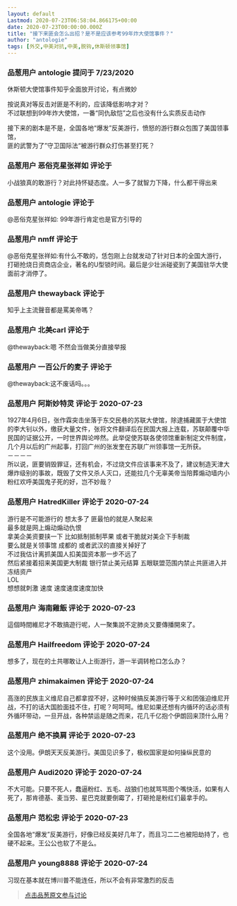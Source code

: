 ```yaml
---
layout: default
Lastmod: 2020-07-23T06:58:04.866175+00:00
date: 2020-07-23T00:00:00.000Z
title: "接下来匪会怎么出招？是不是应该参考99年炸大使馆事件？"
author: "antologie"
tags: [外交,中美对抗,中美,脱钩,休斯顿领事馆]
---
```



### 品葱用户 **antologie** 提问于 7/23/2020
    
休斯顿大使馆事件知乎全面放开讨论，有点微妙  
  
按说真对等反击对匪是不利的，应该降低影响才对？  
不过联想到99年炸大使馆，一番“同仇敌恺”之后也没有什么实质反击动作  
  
接下来的剧本是不是，全国各地“爆发”反美游行，愤怒的游行群众包围了美国领事馆，  
匪的武警为了”守卫国际法“被游行群众打伤甚至打死？
    
                

### 品葱用户 **恶俗克星张祥如** 评论于 
        
小战狼真的敢游行？对此持怀疑态度。人一多了就智力下降，什么都干得出来
        
                

### 品葱用户 **antologie** 评论于 
        
@恶俗克星张祥如: 99年游行肯定也是官方引导的
        
                

### 品葱用户 **nmff** 评论于 
        
@恶俗克星张祥如:有什么不敢的，恁包刚上台就发动了针对日本的全国大游行，打砸抢烧日资商店企业，著名的U型锁时间。最后是少壮派碰瓷到了美国驻华大使面前才消停了。
        
                

### 品葱用户 **thewayback** 评论于 
        
知乎上主流聲音都是罵美帝嗎？
        
                

### 品葱用户 **北美carl** 评论于 
        
@thewayback:嗯 不然会当做美分直接举报
        
                

### 品葱用户 **一百公斤的麦子** 评论于 
        
@thewayback:这不废话吗。。。
        
                

### 品葱用户 **阿斯妙特灵** 评论于 2020-07-23
        
1927年4月6日，张作霖突击坐落于东交民巷的苏联大使馆，除逮捕藏匿于大使馆的李大钊以外，缴获大量文件，张将文件翻译后在民国大报上连载，苏联颠覆中华民国的证据公开，一时世界舆论哗然。此举促使苏联各使领馆重新制定文件制度，几个月以后的广州起事，打回广州的张发奎在苏联广州领事馆一无所获。  
－－－－  
所以说，匪要销毁罪证，还有机会，不过烧文件应该事来不及了，建议制造天津大爆炸级别的事故，既毁了文件又杀人灭口，还能拉几个无辜美帝当陪葬煽动墙内小粉红欢呼美国鬼子死的好，岂不妙哉？
        
                

### 品葱用户 **HatredKiller** 评论于 2020-07-24
        
游行是不可能游行的 想太多了 匪最怕的就是人聚起来  
最多就是网上煽动煽动仇恨  
拿美企美资要挟一下 比如抵制抵制苹果 或者干脆就对美企下手制裁  
要么就是关领事馆 成都的 或者武汉的直接关掉好了  
不过我估计离抓美国人扣美国资本那一步不远了  
然后紧接着招来美国更大制裁 银行禁止美元结算 五眼联盟范围内禁止共匪进入并冻结资产  
LOL  
想想就刺激 速度 速度速度速度加快
        
                

### 品葱用户 **海南雞飯** 评论于 2020-07-23
        
這個時間維尼才不敢搞遊行呢，人一聚集說不定肺炎又要傳播開來了。
        
                

### 品葱用户 **Hailfreedom** 评论于 2020-07-24
        
想多了，现在的土共哪敢让人上街游行，游一半调转枪口怎么办？
        
                

### 品葱用户 **zhimakaimen** 评论于 2020-07-24
        
高涨的民族主义维尼自己都拿捏不好，这种时候搞反美游行等于义和团强迫维尼开战，不打的话大国脸面挂不住，打呢？呵呵呵。维尼如果还想有内循环的话必须有外循环带动，一旦开战，各种禁运是随之而来，花几千亿抱个伊朗回来顶什么用？
        
                

### 品葱用户 **绝不换肩** 评论于 2020-07-23
        
这个没用。伊朗天天反美游行。美国见识多了，极权国家是如何操纵民意的
        
                

### 品葱用户 **Audi2020** 评论于 2020-07-24
        
不大可能。只要不死人，蠢逼粉红、五毛、战狼们也就骂骂图个嘴快活，如果有人死了，那肯德基、麦当劳、星巴克就要倒霉了，打砸抢是粉红们最拿手的。
        
                

### 品葱用户 **范松忠** 评论于 2020-07-23
        
全国各地“爆发”反美游行，好像已经反美好几年了，而且习二二也被阳劫持了，也硬不起来。王公公也软了不是么。
        
                

### 品葱用户 **young8888** 评论于 2020-07-24
        
习现在基本就在博川普不能连任，所以不会有非常激烈的反击
        
                





> [点击品葱原文参与讨论](https://pincong.rocks/question/28856)

